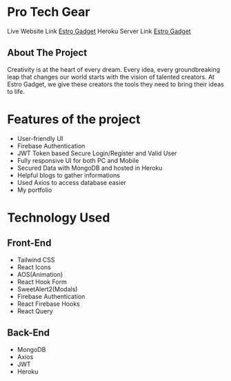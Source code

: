 # Pro Tech Gear

Live Website Link [Estro Gadget](https://estro-gadget.web.app)
Heroku Server Link [Estro Gadget](https://afternoon-escarpment-12190.herokuapp.com/)

## About The Project
Creativity is at the heart of every dream. Every idea, every groundbreaking leap that changes our world starts with the vision of talented creators. At Estro Gadget, we give these creators the tools they need to bring their ideas to life.

# Features of the project

 * User-friendly UI
 * Firebase Authentication 
 * JWT Token based Secure Login/Register and Valid User
 * Fully responsive UI for both PC and Mobile
 * Secured Data with MongoDB and hosted in Heroku
 * Helpful blogs to gather informations
 * Used Axios to access database easier
 * My portfolio

 # Technology Used
  ## Front-End

  * Tailwind CSS
  * React Icons
  * AOS(Animation)
  * React Hook Form
  * SweetAlert2(Modals)
  * Firebase Authentication
  * React Firebase Hooks
  * React Query

  ## Back-End

  * MongoDB
  * Axios
  * JWT 
  * Heroku
